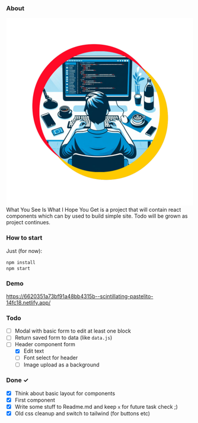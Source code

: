 ### About
![alt text](https://raw.githubusercontent.com/pohlaniacz/wysiwihyg/main/public/logo.png)
What You See Is What I Hope You Get is a project that will contain react components which can by used to build simple site.
Todo will be grown as project continues.

### How to start
Just (for now):

```
npm install
npm start
```

### Demo
https://6620351a73bf91a48bb4315b--scintillating-pastelito-14fc18.netlify.app/

### Todo
- [ ] Modal with basic form to edit at least one block
- [ ] Return saved form to data (like `data.js`)
- [ ] Header component form
  - [x] Edit text
  - [ ] Font select for header
  - [ ] Image upload as a background

### Done ✓

- [x] Think about basic layout for components
- [x] First component
- [x] Write some stuff to Readme.md and keep `x` for future task check ;)
- [x] Old css cleanup and switch to tailwind (for buttons etc)
